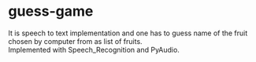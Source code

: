 # guess-game
It is speech to text implementation and one has to guess name of the fruit chosen by computer from as list of fruits. </br>
Implemented with Speech_Recognition and PyAudio.
